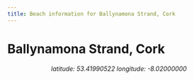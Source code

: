 ```yaml
---
title: Beach information for Ballynamona Strand, Cork
---
```

# Ballynamona Strand, Cork 

<div align="center"><i>latitude: 53.41990522 longitude: -8.02000000</i></div>
